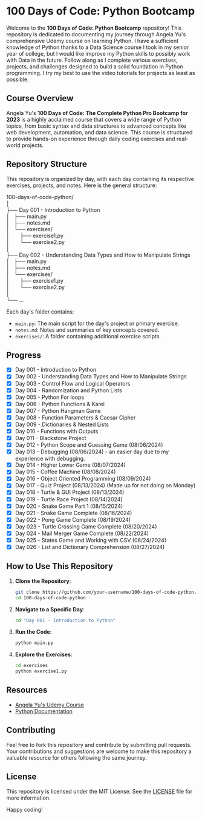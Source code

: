 # 100 Days of Code: Python Bootcamp

Welcome to the **100 Days of Code: Python Bootcamp** repository! This repository is dedicated to documenting my journey through Angela Yu's comprehensive Udemy course on learning Python. I have a sufficient knowledge of Python thanks to a Data Science course I took in my senior year of college, but I would like improve my Python skills to possibly work with Data in the future. Follow along as I complete various exercises, projects, and challenges designed to build a solid foundation in Python programming. I try my best to use the video tutorials for projects as least as possible.

## Course Overview

Angela Yu's **100 Days of Code: The Complete Python Pro Bootcamp for 2023** is a highly acclaimed course that covers a wide range of Python topics, from basic syntax and data structures to advanced concepts like web development, automation, and data science. This course is structured to provide hands-on experience through daily coding exercises and real-world projects.

## Repository Structure

This repository is organized by day, with each day containing its respective exercises, projects, and notes. Here is the general structure:

100-days-of-code-python/\
│\
├── Day 001 - Introduction to Python\
│   ├── main.py\
│   ├── notes.md\
│   └── exercises/\
│       ├── exercise1.py\
│       └── exercise2.py\
│\
├── Day 002 - Understanding Data Types and How to Manipulate Strings\
│   ├── main.py\
│   ├── notes.md\
│   └── exercises/\
│       ├── exercise1.py\
│       └── exercise2.py\
│\
└── ...

Each day's folder contains:

- `main.py`: The main script for the day's project or primary exercise.
- `notes.md`: Notes and summaries of key concepts covered.
- `exercises/`: A folder containing additional exercise scripts.

## Progress

- [x] Day 001 - Introduction to Python
- [x] Day 002 - Understanding Data Types and How to Manipulate Strings
- [x] Day 003 - Control Flow and Logical Operators
- [x] Day 004 - Randomization and Python Lists
- [x] Day 005 - Python For loops
- [x] Day 006 - Python Functions & Karel
- [x] Day 007 - Python Hangman Game
- [x] Day 008 - Function Parameters & Caesar Cipher
- [x] Day 009 - Dictionaries & Nested Lists
- [x] Day 010 - Functions with Outputs
- [x] Day 011 - Blackstone Project
- [x] Day 012 - Python Scope and Guessing Game (08/06/2024)
- [x] Day 013 - Debugging (08/06/2024) - an easier day due to my experience with debugging.
- [x] Day 014 - Higher Lower Game (08/07/2024)
- [x] Day 015 - Coffee Machine (08/08/2024)
- [x] Day 016 - Object Oriented Programming (08/09/2024)
- [x] Day 017 - Quiz Project (08/13/2024) (Made up for not doing on Monday)
- [x] Day 018 - Turtle & GUI Project (08/13/2024)
- [x] Day 019 - Turtle Race Project (08/14/2024)
- [x] Day 020 - Snake Game Part 1 (08/15/2024)
- [x] Day 021 - Snake Game Complete (08/16/2024)
- [x] Day 022 - Pong Game Complete (08/19/2024)
- [x] Day 023 - Turtle Crossing Game Complete (08/20/2024)
- [x] Day 024 - Mail Merger Game Complete (08/22/2024)
- [x] Day 025 - States Game and Working with CSV (08/24/2024)
- [x] Day 026 - List and Dictionary Comprehension (08/27/2024)

## How to Use This Repository

1. **Clone the Repository**:

   ```sh
   git clone https://github.com/your-username/100-days-of-code-python.git
   cd 100-days-of-code-python
   ```

2. **Navigate to a Specific Day**:

   ```sh
   cd "Day 001 - Introduction to Python"
   ```

3. **Run the Code**:

   ```sh
   python main.py
   ```

4. **Explore the Exercises**:
   ```sh
   cd exercises
   python exercise1.py
   ```

## Resources

- [Angela Yu's Udemy Course](https://www.udemy.com/course/100-days-of-code/)
- [Python Documentation](https://docs.python.org/3/)

## Contributing

Feel free to fork this repository and contribute by submitting pull requests. Your contributions and suggestions are welcome to make this repository a valuable resource for others following the same journey.

## License

This repository is licensed under the MIT License. See the [LICENSE](LICENSE) file for more information.

Happy coding!
